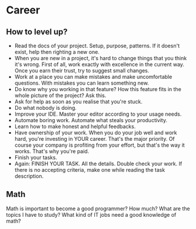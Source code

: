 # Career

## How to level up?
- Read the docs of your project. Setup, purpose, patterns. If it doesn't exist, help then righting a new one.
- When you are new in a project, it's hard to change things that you think it's wrong. First of all, work exactly with excellence in the current way. Once you earn their trust, try to suggest small changes.
- Work at a place you can make mistakes and make uncomfortable questions. With mistakes you can learn something new.
- Do know why you working in that feature? How this feature fits in the whole picture of the project? Ask this.
- Ask for help as soon as you realise that you're stuck.
- Do what nobody is doing.
- Improve your IDE. Master your editor according to your usage needs.
- Automate boring work. Automate what steals your productivity.
- Learn how to make honest and helpful feedbacks.
- Have ownership of your work. When you do your job well and work hard, you're investing in YOUR career. That's the major priority. Of course your company is profiting from your effort, but that's the way it works. That's why you're paid.
- Finish your tasks.
- Again: FINISH YOUR TASK. All the details. Double check your work. If there is no accepting criteria, make one while reading the task description.

## Math
Math is important to become a good programmer?
How much?
What are the topics I have to study?
What kind of IT jobs need a good knowledge of math?
